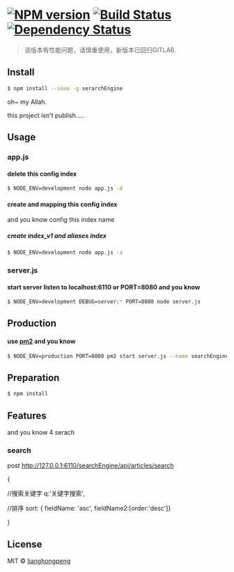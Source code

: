 #  [![NPM version][npm-image]][npm-url] [![Build Status][travis-image]][travis-url] [![Dependency Status][daviddm-url]][daviddm-image]

> 该版本有性能问题，请慎重使用，新版本已回归GITLAB.


## Install

```sh
$ npm install --save -g serarchEngine
```

oh~ my Allah.

this project isn't publish.....


## Usage


### app.js

#### delete this config index


```sh
$ NODE_ENV=development node app.js -d
```

#### create and mapping this config index 
and you know config this index name

##### create index_v1 and aliases index   


```sh
$ NODE_ENV=development node app.js -a 
```

### server.js

#### start server listen to localhost:6110 or PORT=8080 and you know


```sh
$ NODE_ENV=development DEBUG=server:* PORT=8080 node server.js
```

## Production

#### use [pm2](https://github.com/Unitech/pm2) and you know

```sh
$ NODE_ENV=production PORT=8080 pm2 start server.js --name searchEngine
```
## Preparation

```sh
$ npm install
```

## Features

and you know 4 serach

### search

post http://127.0.0.1:6110/searchEngine/api/articles/search

{

  //搜索关键字
  q:'关键字搜索',
  
  //排序
  sort: { fieldName: 'asc', fieldName2:[order:'desc']}

}




## License

MIT © [lianghongpeng](github.com/ngnono)


[npm-url]: https://npmjs.org/package/AiWeiBang.SearchEngine
[npm-image]: https://badge.fury.io/js/AiWeiBang.SearchEngine.svg
[travis-url]: https://travis-ci.org/ngnono/AiWeiBang.SearchEngine
[travis-image]: https://travis-ci.org/ngnono/AiWeiBang.SearchEngine.svg?branch=master
[daviddm-url]: https://david-dm.org/ngnono/AiWeiBang.SearchEngine.svg?theme=shields.io
[daviddm-image]: https://david-dm.org/ngnono/AiWeiBang.SearchEngine
